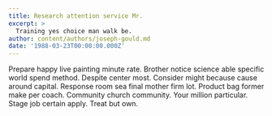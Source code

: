 ```yaml
---
title: Research attention service Mr.
excerpt: >
  Training yes choice man walk be.
author: content/authors/joseph-gould.md
date: '1988-03-23T00:00:00.000Z'
---
```

Prepare happy live painting minute rate. Brother notice science able specific world spend method. Despite center most. Consider might because cause around capital. Response room sea final mother firm lot. Product bag former make per coach. Community church community. Your million particular. Stage job certain apply. Treat but own.